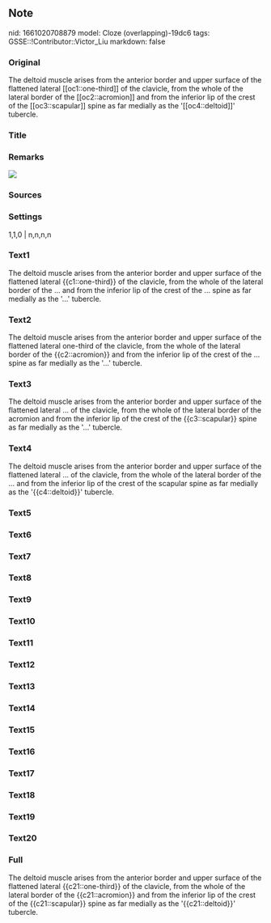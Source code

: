 ## Note
nid: 1661020708879
model: Cloze (overlapping)-19dc6
tags: GSSE::!Contributor::Victor_Liu
markdown: false

### Original
The deltoid muscle arises from the anterior border and upper surface of the flattened lateral [[oc1::one-third]] of the clavicle, from the whole of the lateral border of the [[oc2::acromion]] and from the inferior lip of the crest of the [[oc3::scapular]] spine as far medially as the '[[oc4::deltoid]]' tubercle.

### Title


### Remarks
<img src="paste-5dee7a8a86b8191e98bcaa5eb6c6eab121fb05d8.jpg">

### Sources


### Settings
1,1,0 | n,n,n,n

### Text1
The deltoid muscle arises from the anterior border and upper surface of the flattened lateral {{c1::one-third}} of the clavicle, from the whole of the lateral border of the ... and from the inferior lip of the crest of the ... spine as far medially as the '...' tubercle.

### Text2
The deltoid muscle arises from the anterior border and upper surface of the flattened lateral one-third of the clavicle, from the whole of the lateral border of the {{c2::acromion}} and from the inferior lip of the crest of the ... spine as far medially as the '...' tubercle.

### Text3
The deltoid muscle arises from the anterior border and upper surface of the flattened lateral ... of the clavicle, from the whole of the lateral border of the acromion and from the inferior lip of the crest of the {{c3::scapular}} spine as far medially as the '...' tubercle.

### Text4
The deltoid muscle arises from the anterior border and upper surface of the flattened lateral ... of the clavicle, from the whole of the lateral border of the ... and from the inferior lip of the crest of the scapular spine as far medially as the '{{c4::deltoid}}' tubercle.

### Text5


### Text6


### Text7


### Text8


### Text9


### Text10


### Text11


### Text12


### Text13


### Text14


### Text15


### Text16


### Text17


### Text18


### Text19


### Text20


### Full
The deltoid muscle arises from the anterior border and upper surface of the flattened lateral {{c21::one-third}} of the clavicle, from the whole of the lateral border of the {{c21::acromion}} and from the inferior lip of the crest of the {{c21::scapular}} spine as far medially as the '{{c21::deltoid}}' tubercle.

